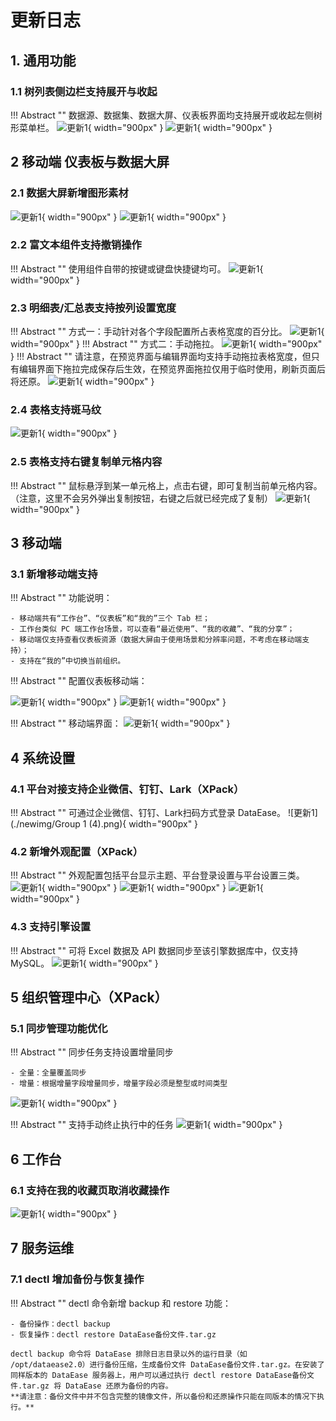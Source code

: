 # 更新日志

## 1. 通用功能

### 1.1 树列表侧边栏支持展开与收起
!!! Abstract ""
    数据源、数据集、数据大屏、仪表板界面均支持展开或收起左侧树形菜单栏。
![更新1](./newimg/更新v2-4-0-1.PNG){ width="900px" }
![更新1](./newimg/更新v2-4-0-2.PNG){ width="900px" }

## 2 移动端 仪表板与数据大屏

### 2.1 数据大屏新增图形素材

![更新1](./newimg/更新v2-4-0-3.PNG){ width="900px" }
![更新1](./newimg/更新v2-4-0-4.PNG){ width="900px" }

### 2.2 富文本组件支持撤销操作
!!! Abstract ""
    使用组件自带的按键或键盘快捷键均可。
![更新1](./newimg/更新v2-4-0-5.PNG){ width="900px" }
### 2.3 明细表/汇总表支持按列设置宽度
!!! Abstract ""
    方式一：手动针对各个字段配置所占表格宽度的百分比。
![更新1](./newimg/更新v2-4-0-6.png){ width="900px" }
!!! Abstract ""
    方式二：手动拖拉。
![更新1](./newimg/更新v2-4-0-7.png){ width="900px" }
!!! Abstract ""
    请注意，在预览界面与编辑界面均支持手动拖拉表格宽度，但只有编辑界面下拖拉完成保存后生效，在预览界面拖拉仅用于临时使用，刷新页面后将还原。
![更新1](./newimg/更新v2-4-0-8.png){ width="900px" }
### 2.4 表格支持斑马纹
![更新1](./newimg/更新v2-4-0-9.png){ width="900px" }
### 2.5 表格支持右键复制单元格内容
!!! Abstract ""
    鼠标悬浮到某一单元格上，点击右键，即可复制当前单元格内容。（注意，这里不会另外弹出复制按钮，右键之后就已经完成了复制）
![更新1](./newimg/更新v2-4-0-10.gif){ width="900px" }

## 3 移动端

### 3.1 新增移动端支持
!!! Abstract ""
    功能说明：

    - 移动端共有“工作台”、“仪表板”和“我的”三个 Tab 栏；
    - 工作台类似 PC 端工作台场景，可以查看“最近使用”、“我的收藏”、“我的分享”；
    - 移动端仅支持查看仪表板资源（数据大屏由于使用场景和分辨率问题，不考虑在移动端支持）；
    - 支持在“我的”中切换当前组织。
!!! Abstract ""
    配置仪表板移动端：

![更新1](./newimg/更新v2-4-0-11-移动端设置.png){ width="900px" }
![更新1](./newimg/更新v2-4-0-12-移动端样式.png){ width="900px" }

!!! Abstract ""
    移动端界面：
![更新1](./newimg/更新v2-4-0-13移动端界面.png){ width="900px" }

## 4 系统设置
### 4.1 平台对接支持企业微信、钉钉、Lark（XPack）
!!! Abstract ""
    可通过企业微信、钉钉、Lark扫码方式登录 DataEase。
![更新1](./newimg/Group 1 (4).png){ width="900px" }

### 4.2 新增外观配置（XPack）
!!! Abstract ""
    外观配置包括平台显示主题、平台登录设置与平台设置三类。
![更新1](./newimg/更新v2-4-0-15外观设置.png){ width="900px" }
![更新1](./newimg/更新v2-4-0-16外观设置2.png){ width="900px" }
![更新1](./newimg/更新v2-4-0-17外观设置3.png){ width="900px" }
### 4.3 支持引擎设置
!!! Abstract ""
    可将 Excel 数据及 API 数据同步至该引擎数据库中，仅支持 MySQL。
![更新1](../newimg/更新v2-4-0-引擎设置.png){ width="900px" }


## 5 组织管理中心（XPack）
### 5.1 同步管理功能优化
!!! Abstract ""
    同步任务支持设置增量同步

    - 全量：全量覆盖同步
    - 增量：根据增量字段增量同步，增量字段必须是整型或时间类型
![更新1](./newimg/更新v2-4-0-18增量同步.png){ width="900px" }

!!! Abstract ""
    支持手动终止执行中的任务
![更新1](./newimg/更新v2-4-0-19终止任务.png){ width="900px" }

## 6 工作台
### 6.1 支持在我的收藏页取消收藏操作
![更新1](./newimg/更新v2-4-0-20工作台.png){ width="900px" }

## 7 服务运维
### 7.1 dectl 增加备份与恢复操作
!!! Abstract ""
    dectl 命令新增 backup 和 restore 功能：

    - 备份操作：dectl backup
    - 恢复操作：dectl restore DataEase备份文件.tar.gz  

    dectl backup 命令将 DataEase 排除日志目录以外的运行目录（如 /opt/dataease2.0）进行备份压缩，生成备份文件 DataEase备份文件.tar.gz。在安装了同样版本的 DataEase 服务器上，用户可以通过执行 dectl restore DataEase备份文件.tar.gz 将 DataEase 还原为备份的内容。   
    **请注意：备份文件中并不包含完整的镜像文件，所以备份和还原操作只能在同版本的情况下执行。**
